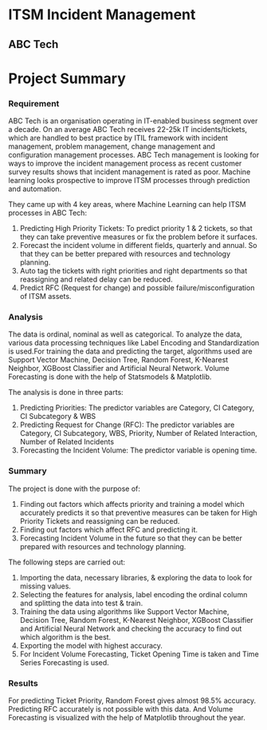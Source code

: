 # ITSM Incident Management
## ABC Tech

# Project Summary

### Requirement
ABC Tech is an organisation operating in IT-enabled business segment over a decade. On an average ABC Tech receives 22-25k IT incidents/tickets, which are handled to best practice by ITIL framework with incident management, problem management, change management and configuration management processes. ABC Tech management is looking for ways to improve the incident management process as recent customer survey results shows that incident management is rated as poor. Machine learning looks prospective to improve ITSM processes through prediction and automation.

They came up with 4 key areas, where Machine Learning can help ITSM processes in ABC Tech:
1. Predicting High Priority Tickets: To predict priority 1 & 2 tickets, so that they can take preventive measures or fix the problem before it surfaces.
2. Forecast the incident volume in different fields, quarterly and annual. So that they can be better prepared with resources and technology planning.
3. Auto tag the tickets with right priorities and right departments so that reassigning and related delay can be reduced.
4. Predict RFC (Request for change) and possible failure/misconfiguration of ITSM assets.

### Analysis
The data is ordinal, nominal as well as categorical. To analyze the data, various data processing techniques like Label Encoding and Standardization is used.For training the data and predicting the target, algorithms used are Support Vector Machine, Decision Tree, Random Forest, K-Nearest Neighbor, XGBoost Classifier and Artificial Neural Network. Volume Forecasting is done with the help of Statsmodels & Matplotlib.

The analysis is done in three parts:
1. Predicting Priorities: The predictor variables are Category, CI Category, CI Subcategory & WBS
2. Predicting Request for Change (RFC): The predictor variables are Category, CI Subcategory, WBS, Priority, Number of Related Interaction, Number of Related Incidents
3. Forecasting the Incident Volume: The predictor variable is opening time.

### Summary
   The project is done with the purpose of:
1. Finding out factors which affects priority and training a model which accurately predicts it so that preventive measures can be taken for High Priority Tickets and reassigning can be reduced.
2. Finding out factors which affect RFC and predicting it.
3. Forecasting Incident Volume in the future so that they can be better prepared with resources and technology planning.

The following steps are carried out:
1. Importing the data, necessary libraries, & exploring the data to look for missing values.
2. Selecting the features for analysis, label encoding the ordinal column and splitting the data into test & train.
3. Training the data using algorithms like Support Vector Machine, Decision Tree, Random Forest, K-Nearest Neighbor, XGBoost Classifier and Artificial Neural Network and checking the accuracy to find out which algorithm is the best.
4. Exporting the model with highest accuracy.
5. For Incident Volume Forecasting, Ticket Opening Time is taken and Time Series Forecasting is used.

### Results
For predicting Ticket Priority, Random Forest gives almost 98.5% accuracy. Predicting RFC accurately is not possible with this data. And Volume Forecasting is visualized with the help of Matplotlib throughout the year.
